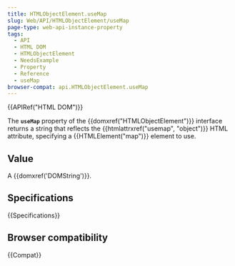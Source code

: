 ```yaml
---
title: HTMLObjectElement.useMap
slug: Web/API/HTMLObjectElement/useMap
page-type: web-api-instance-property
tags:
  - API
  - HTML DOM
  - HTMLObjectElement
  - NeedsExample
  - Property
  - Reference
  - useMap
browser-compat: api.HTMLObjectElement.useMap
---
```

{{APIRef("HTML DOM")}}

The **`useMap`** property of the
{{domxref("HTMLObjectElement")}} interface returns a string that
reflects the {{htmlattrxref("usemap", "object")}} HTML attribute, specifying a
{{HTMLElement("map")}} element to use.

## Value

A {{domxref('DOMString')}}.

## Specifications

{{Specifications}}

## Browser compatibility

{{Compat}}
